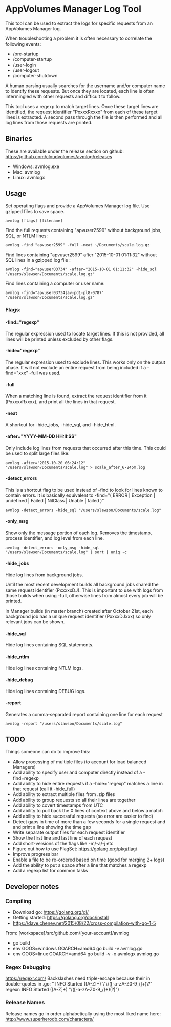 # AppVolumes Manager Log Tool

This tool can be used to extract the logs for specific requests from an AppVolumes Manager log.

When troubleshooting a problem it is often necessary to correlate the following events:

* /pre-startup
* /computer-startup
* /user-login
* /user-logout
* /computer-shutdown

A human parsing usually searches for the username and/or computer name to identify these requests.
But once they are located, each line is often intermingled with other requests and difficult to follow.

This tool uses a regexp to match target lines. 
Once these target lines are identified, the request identifier "PxxxxRxxxx" from each of these target lines is extracted.
A second pass through the file is then performed and all log lines from those requests are printed.


## Binaries

These are available under the release section on github: https://github.com/cloudvolumes/avmlog/releases

- Windows: avmlog.exe
- Mac: avmlog
- Linux: avmlogx


## Usage

Set operating flags and provide a AppVolumes Manager log file. Use gzipped files to save space.

`avmlog [flags] [filename]`

Find the full requests containing "apvuser2599" without background jobs, SQL, or NTLM lines:

`avmlog -find "apvuser2599" -full -neat ~/Documents/scale.log.gz`

Find lines containing "apvuser2599" after "2015-10-01 01:11:32" without SQL lines in a gzipped log file :

`avmlog -find="apvuser03734" -after="2015-10-01 01:11:32" -hide_sql "/users/slawson/Documents/scale.log.gz"`

Find lines containing a computer or user name:

`avmlog -find="apvuser03734|av-pd1-pl8-0787" "/users/slawson/Documents/scale.log.gz"`


### Flags:

#### -find="regexp"

The regular expression used to locate target lines.
If this is not provided, all lines will be printed unless excluded by other flags.

#### -hide="regexp"

The regular expression used to exclude lines.
This works only on the output phase.
It will not exclude an entire request from being included if a -find="xxx" -full was used.

#### -full

When a matching line is found, extract the request identifier from it (PxxxxxRxxxx),
and print all the lines in that request.

#### -neat

A shortcut for -hide_jobs, -hide_sql, and -hide_html.

#### -after="YYYY-MM-DD HH:II:SS"

Only include log lines from requests that occurred after this time.
This could be used to split large files like:

`avmlog -after="2015-10-20 06:24:12" "/users/slawson/Documents/scale.log" > scale_after_6-24pm.log`

#### -detect_errors

This is a shortcut flag to be used instead of -find to look for lines known to contain errors.
It is basically equivalent to -find="( ERROR | Exception | undefined | Failed | NilClass | Unable | failed )"

`avmlog -detect_errors -hide_sql "/users/slawson/Documents/scale.log"`

#### -only_msg

Show only the message portion of each log.
Removes the timestamp, process identifier, and log level from each line.

`avmlog -detect_errors -only_msg -hide_sql "/users/slawson/Documents/scale.log" | sort | uniq -c`

#### -hide_jobs

Hide log lines from background jobs.

Until the most recent development builds all background jobs shared the same request identifier (PxxxxxDJ).
This is important to use with logs from those builds when using -full, 
otherwise lines from almost every job will be printed.

In Manager builds (in master branch) created after October 21st, 
each background job has a unique request identifier (PxxxxDJxxx) so only relevant jobs can be shown. 

#### -hide_sql

Hide log lines containing SQL statements.

#### -hide_ntlm

Hide log lines containing NTLM logs.

#### -hide_debug

Hide log lines containing DEBUG logs.

#### -report

Generates a comma-separated report containing one line for each request

`avmlog -report "/users/slawson/Documents/scale.log"`


## TODO

Things someone can do to improve this:

- Allow processing of multiple files (to account for load balanced Managers)
- Add ability to specify user and computer directly instead of a -find=regexp
- Add ability to hide entire requests if a -hide="regexp" matches a line in that request (call it -hide_full)
- Add ability to extract multiple files from .zip files
- Add ability to group requests so all their lines are together
- Add ability to covert timestamps from UTC
- Add ability to pull back the X lines of context above and below a match
- Add ability to hide successful requests (so error are easier to find)
- Detect gaps in time of more than a few seconds for a single request and and print a line showing the time gap
- Write separate output files for each request identifier
- Show the first line and last line of each request 
- Add short-versions of the flags like -m/-a/-j etc
- Figure out how to use FlagSet: https://golang.org/pkg/flag/
- Improve progress bar
- Enable a file to be re-ordered based on time (good for merging 2+ logs)
- Add the ability to put a space after a line that matches a regexp
- Add a regexp list for common tasks


## Developer notes

### Compiling
- Download go: https://golang.org/dl/
- Getting started: https://golang.org/doc/install
- https://dave.cheney.net/2015/08/22/cross-compilation-with-go-1-5

From: [workspace]/src/github.com/[your-account]/avmlog
- go build 
- env GOOS=windows GOARCH=amd64 go build -v avmlog.go
- env GOOS=linux GOARCH=amd64 go build -v -o avmlogx avmlog.go

### Regex Debugging
https://regexr.com/
Backslashes need triple-escape because their in double-quotes
in .go: " INFO Started ([A-Z]+) \\\"\\/([-a-zA-Z0-9_/]+)\\?"
regexr: INFO Started ([A-Z]+) \"\/([-a-zA-Z0-9_/]+)(\?|\")

### Release Names
Release names go in order alphabetically using the most liked name here:
http://www.superherodb.com/characters/

